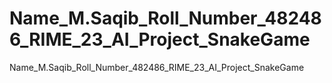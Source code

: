 # Name_M.Saqib_Roll_Number_482486_RIME_23_AI_Project_SnakeGame
Name_M.Saqib_Roll_Number_482486_RIME_23_AI_Project_SnakeGame
